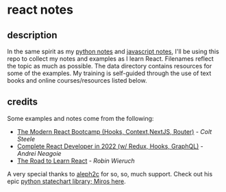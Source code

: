 # react notes


## description

In the same spirit as my [python notes](https://github.com/jessicarush/python-notes) and [javascript notes](https://github.com/jessicarush/javascript-notes), I'll be using this repo to collect my notes and examples as I learn React. Filenames reflect the topic as much as possible. The data directory contains resources for some of the examples. My training is self-guided through the use of text books and online courses/resources listed below.


## credits

Some examples and notes come from the following:

- [The Modern React Bootcamp (Hooks, Context,NextJS, Router)](https://www.udemy.com/course/modern-react-bootcamp/) - *Colt Steele*
- [Complete React Developer in 2022 (w/ Redux, Hooks, GraphQL)](https://www.udemy.com/course/complete-react-developer-zero-to-mastery/) - *Andrei Neagoie*
- [The Road to Learn React](https://eloquentjavascript.net) - *Robin Wieruch*  


A very special thanks to [aleph2c](https://github.com/aleph2c) for so, so, much support. Check out his epic [python statechart library; Miros here](https://aleph2c.github.io/miros/index.html).
